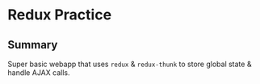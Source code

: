 # Redux Practice

## Summary

Super basic webapp that uses `redux` & `redux-thunk` to store global state & handle AJAX calls.

